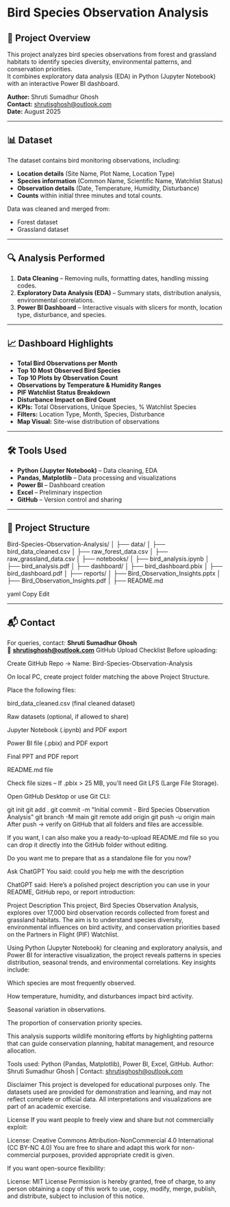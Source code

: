 # Bird Species Observation Analysis

## 📌 Project Overview
This project analyzes bird species observations from forest and grassland habitats to identify species diversity, environmental patterns, and conservation priorities.  
It combines exploratory data analysis (EDA) in Python (Jupyter Notebook) with an interactive Power BI dashboard.

**Author:** Shruti Sumadhur Ghosh  
**Contact:** shrutisghosh@outlook.com  
**Date:** August 2025

---

## 📊 Dataset
The dataset contains bird monitoring observations, including:
- **Location details** (Site Name, Plot Name, Location Type)
- **Species information** (Common Name, Scientific Name, Watchlist Status)
- **Observation details** (Date, Temperature, Humidity, Disturbance)
- **Counts** within initial three minutes and total counts.

Data was cleaned and merged from:
- Forest dataset
- Grassland dataset

---

## 🔍 Analysis Performed
1. **Data Cleaning** – Removing nulls, formatting dates, handling missing codes.
2. **Exploratory Data Analysis (EDA)** – Summary stats, distribution analysis, environmental correlations.
3. **Power BI Dashboard** – Interactive visuals with slicers for month, location type, disturbance, and species.

---

## 📈 Dashboard Highlights
- **Total Bird Observations per Month**
- **Top 10 Most Observed Bird Species**
- **Top 10 Plots by Observation Count**
- **Observations by Temperature & Humidity Ranges**
- **PIF Watchlist Status Breakdown**
- **Disturbance Impact on Bird Count**
- **KPIs:** Total Observations, Unique Species, % Watchlist Species
- **Filters:** Location Type, Month, Species, Disturbance
- **Map Visual:** Site-wise distribution of observations

---

## 🛠 Tools Used
- **Python (Jupyter Notebook)** – Data cleaning, EDA
- **Pandas, Matplotlib** – Data processing and visualizations
- **Power BI** – Dashboard creation
- **Excel** – Preliminary inspection
- **GitHub** – Version control and sharing

---

## 📂 Project Structure
Bird-Species-Observation-Analysis/
│
├── data/
│ ├── bird_data_cleaned.csv
│ ├── raw_forest_data.csv
│ ├── raw_grassland_data.csv
│
├── notebooks/
│ ├── bird_analysis.ipynb
│ ├── bird_analysis.pdf
│
├── dashboard/
│ ├── bird_dashboard.pbix
│ ├── bird_dashboard.pdf
│
├── reports/
│ ├── Bird_Observation_Insights.pptx
│ ├── Bird_Observation_Insights.pdf
│
├── README.md

yaml
Copy
Edit

---

## 📬 Contact
For queries, contact: **Shruti Sumadhur Ghosh**  
📧 **shrutisghosh@outlook.com**
GitHub Upload Checklist
Before uploading:

Create GitHub Repo → Name: Bird-Species-Observation-Analysis

On local PC, create project folder matching the above Project Structure.

Place the following files:

bird_data_cleaned.csv (final cleaned dataset)

Raw datasets (optional, if allowed to share)

Jupyter Notebook (.ipynb) and PDF export

Power BI file (.pbix) and PDF export

Final PPT and PDF report

README.md file

Check file sizes – If .pbix > 25 MB, you’ll need Git LFS (Large File Storage).

Open GitHub Desktop or use Git CLI:

git init
git add .
git commit -m "Initial commit - Bird Species Observation Analysis"
git branch -M main
git remote add origin <repo-url>
git push -u origin main
After push → verify on GitHub that all folders and files are accessible.

If you want, I can also make you a ready-to-upload README.md file so you can drop it directly into the GitHub folder without editing.

Do you want me to prepare that as a standalone file for you now?









Ask ChatGPT
You said:
could you help me with the description


ChatGPT said:
Here’s a polished project description you can use in your README, GitHub repo, or report introduction:

Project Description
This project, Bird Species Observation Analysis, explores over 17,000 bird observation records collected from forest and grassland habitats.
The aim is to understand species diversity, environmental influences on bird activity, and conservation priorities based on the Partners in Flight (PIF) Watchlist.

Using Python (Jupyter Notebook) for cleaning and exploratory analysis, and Power BI for interactive visualization, the project reveals patterns in species distribution, seasonal trends, and environmental correlations.
Key insights include:

Which species are most frequently observed.

How temperature, humidity, and disturbances impact bird activity.

Seasonal variation in observations.

The proportion of conservation priority species.

This analysis supports wildlife monitoring efforts by highlighting patterns that can guide conservation planning, habitat management, and resource allocation.

Tools used: Python (Pandas, Matplotlib), Power BI, Excel, GitHub.
Author: Shruti Sumadhur Ghosh | Contact: shrutisghosh@outlook.com

Disclaimer
This project is developed for educational purposes only.
The datasets used are provided for demonstration and learning, and may not reflect complete or official data.
All interpretations and visualizations are part of an academic exercise.

License
If you want people to freely view and share but not commercially exploit:

License: Creative Commons Attribution-NonCommercial 4.0 International (CC BY-NC 4.0)
You are free to share and adapt this work for non-commercial purposes, provided appropriate credit is given.

If you want open-source flexibility:

License: MIT License
Permission is hereby granted, free of charge, to any person obtaining a copy of this work to use, copy, modify, merge, publish, and distribute, subject to inclusion of this notice.
